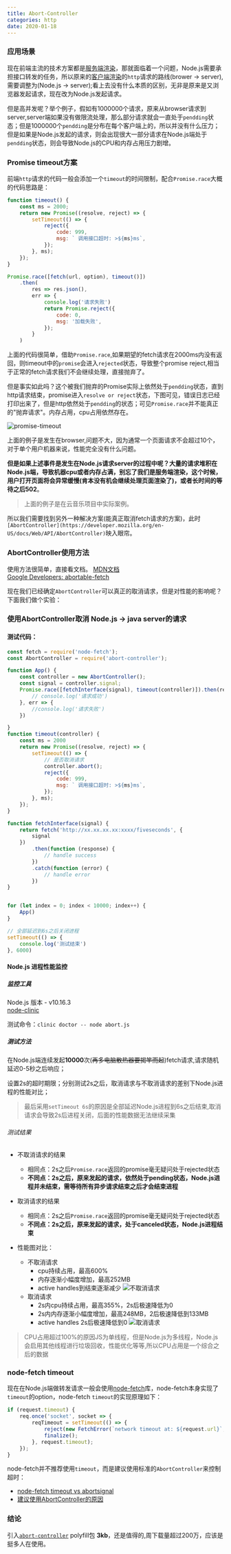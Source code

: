 ```yaml
---
title: Abort-Controller
categories: http
date: 2020-01-18
---
```


### 应用场景
现在前端主流的技术方案都是[服务端渲染](https://www.freecodecamp.org/news/what-exactly-is-client-side-rendering-and-hows-it-different-from-server-side-rendering-bd5c786b340d/)，那就面临着一个问题，Node.js需要承担接口转发的任务，所以原来的[客户端渲染](https://www.freecodecamp.org/news/what-exactly-is-client-side-rendering-and-hows-it-different-from-server-side-rendering-bd5c786b340d/)的`http`请求的路线(brower -> server),需要调整为(Node.js -> server);看上去没有什么本质的区别，无非是原来是又浏览器发起请求，现在改为Node.js发起请求。

但是高并发呢？举个例子，假如有1000000个请求，原来从browser请求到server,server端如果没有做限流处理，那么部分请求就会一直处于`pendding`状态；但是1000000个`pendding`是分布在每个客户端上的，所以并没有什么压力；但是如果是Node.js发起的请求，则会出现很大一部分请求在Node.js端处于`pendding`状态，则会导致Node.js的CPU和内存占用压力剧增。

### Promise timeout方案
前端`http`请求的代码一般会添加一个`timeout`的时间限制，配合`Promise.race`大概的代码思路是：
``` js
function timeout() {
    const ms = 2000;
    return new Promise((resolve, reject) => {
        setTimeout(() => {
            reject({
                code: 999,
                msg: ` 调用接口超时: >${ms}ms`,
            });
        }, ms);
    });
}

Promise.race([fetch(url, option), timeout()])
    .then(
        res => res.json(),
        err => {
            console.log('请求失败')
            return Promise.reject({
                code: 0,
                msg: '加载失败',
            });
        }
    )
```
上面的代码很简单，借助`Promise.race`,如果期望的fetch请求在2000ms内没有返回，则timeout中的`promise`会进入`rejected`状态，导致整个promise reject,相当于正常的fetch请求我们不会继续处理，直接抛弃了。

但是事实如此吗？这个被我们抛弃的Promise实际上依然处于`pendding`状态，直到http请求结束，promise进入`resolve or reject`状态，下图可见，错误日志已经打印出来了，但是http依然处于`pendding`的状态；可见`Promise.race`并不能真正的"抛弃请求"。内存占用，cpu占用依然存在。

![promise-timeout](../../images/promise-timeout.jpg)

上面的例子是发生在browser,问题不大，因为通常一个页面请求不会超过10个，对于单个用户机器来说，性能完全没有什么问题。

**但是如果上述事件是发生在Node.js请求server的过程中呢？大量的请求堆积在Node.js端，导致机器cpu或者内存占满，别忘了我们是服务端渲染，这个时候，用户打开页面将会异常缓慢(肯本没有机会继续处理页面渲染了)，或者长时间的等待之后502**。

> 上面的例子是在云音乐项目中实际案例。

所以我们需要找到另外一种解决方案(能真正取消fetch请求的方案)，此时`[AbortController](https://developer.mozilla.org/en-US/docs/Web/API/AbortController)`映入眼帘。

### AbortController使用方法
使用方法很简单，直接看文档。
[MDN文档](https://developer.mozilla.org/en-US/docs/Web/API/AbortController)     
[Google Developers: abortable-fetch](https://developers.google.com/web/updates/2017/09/abortable-fetch)

现在我们已经确定`AbortController`可以真正的取消请求，但是对性能的影响呢？下面我们做个实验：

### 使用AbortController取消 Node.js -> java server的请求

#### 测试代码：
``` js
const fetch = require('node-fetch');
const AbortController = require('abort-controller');

function App() {
    const controller = new AbortController();
    const signal = controller.signal;
    Promise.race([fetchInterface(signal), timeout(controller)]).then(res => {
        // console.log('请求成功')
    }, err => {
        //console.log('请求失败')
    })

}
function timeout(controller) {
    const ms = 2000
    return new Promise((resolve, reject) => {
        setTimeout(() => {
            // 是否取消请求
            controller.abort();
            reject({
                code: 999,
                msg: ` 调用接口超时: >${ms}ms`,
            });
        }, ms);
    });
}

function fetchInterface(signal) {
    return fetch('http://xx.xx.xx.xx:xxxx/fiveseconds', {
        signal
    })
        .then(function (response) {
            // handle success
        })
        .catch(function (error) {
            // handle error
        })
}


for (let index = 0; index < 10000; index++) {
    App()
}

// 全部延迟到6s之后关闭进程
setTimeout(() => {
    console.log('测试结束')
}, 6000)
```

#### Node.js 进程性能监控
##### 监控工具
Node.js 版本 - v10.16.3     
[node-clinic](https://github.com/nearform/node-clinic)

测试命令：`clinic doctor -- node abort.js`

##### 测试方法
在Node.js端连续发起**10000**次(~~再多电脑散热器要揭竿而起~~)fetch请求,请求随机延迟0-5秒之后响应；

设置2s的超时期限；分别测试2s之后，取消请求与不取消请求的差别下Node.js进程的性能对比；

> 最后采用`setTimeout 6s`的原因是全部延迟Node.js进程到6s之后结束,取消请求会导致2s后进程关闭，后面的性能数据无法继续采集

###### 测试结果
- 不取消请求的结果
    - 相同点：2s之后`Promise.race`返回的promise毫无疑问处于rejected状态
    - **不同点：2s之后，原来发起的请求，依然处于pending状态，Node.js进程并未结束，需等待所有异步请求结束之后才会结束进程**

- 取消请求的结果
    - 相同点：2s之后`Promise.race`返回的promise毫无疑问处于rejected状态
    - **不同点：2s之后，原来发起的请求，处于canceled状态，Node.js进程结束**

- 性能图对比：
    - 不取消请求
        - cpu持续占用，最高600%
        - 内存逐渐小幅度增加，最高252MB
        - active handles到结束逐渐减少
    ![不取消请求](../../images/不取消请求.png)
    - 取消请求
        - 2s内cpu持续占用，最高355%，2s后极速降低为0
        - 2s内内存逐渐小幅度增加，最高248MB，2后极速降低到133MB
        - active handles 2s后极速降低到0
    ![取消请求](../../images/取消请求.png)


> CPU占用超过100%的原因JS为单线程，但是Node.js为多线程，Node.js会启用其他线程进行垃圾回收，性能优化等等,所以CPU占用是一个综合之后的数据

### node-fetch timeout
现在在Node.js端做转发请求一般会使用[node-fetch](https://github.com/node-fetch/node-fetch)库，node-fetch本身实现了`timeout`的option，node-fetch `timeout`的实现原理如下：
``` js 
if (request.timeout) {
    req.once('socket', socket => {
        reqTimeout = setTimeout(() => {
            reject(new FetchError(`network timeout at: ${request.url}`, 'request-timeout'));
            finalize();
        }, request.timeout);
    });
}
```
node-fetch并不推荐使用`timeout`，而是建议使用标准的`AbortController`来控制超时：
- [node-fetch timeout vs abortsignal](https://github.com/node-fetch/node-fetch#request-cancellation-with-abortsignal)
- [建议使用AbortController的原因](https://stackoverflow.com/questions/54204342/node-fetch-why-is-signal-recommended-over-timeout)

### 结论
引入[`abort-controller`](https://www.npmjs.com/package/abort-controller) polyfill包 **3kb**，还是值得的,周下载量超过200万，应该是挺多人在使用。



